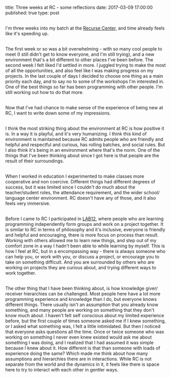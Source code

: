 title: Three weeks at RC - some reflections
date: 2017-03-09 17:00:00
published: true
type: post


<br>I'm three weeks into my batch at the [Recurse Center](https://www.recurse.com/), and time already feels like it's speeding up.  

<br>The first week or so was a bit overwhelming -  with so many cool people to meet (I still didn't get to know everyone, and I'm still trying), and a new environment that's a bit different to other places I've been before.  The second week I felt liked I'd settled in more.  I juggled trying  to make the most of all the opportunities, and also feel like I was making progress on my projects.  In the last couple of days I decided to choose one thing as a main priority each day, and to say no to some of the workshops I'm interested in.  One of the best things so far has been programming with other people.  I'm still working out how to do that more.

<br>Now that I've had chance to make sense of the experience of being new at RC, I want to write down some of my impressions.

<br>I think the most striking thing about the environment at RC is how positive it is.  In a way it is playful, and it's very humanizing.  I think this kind of environment is maintained because RC admits people who are friendly and helpful and respectful and curious, has rolling batches, and social rules.  But I also think it's being in an environment where that's the norm.  One of the things that I've been thinking about since I got here is that people are the result of their surroundings.

<br>When I worked in education I experimented to make classes more cooperative and non coercive.  Different things had different degrees of success, but it was limited since I couldn't do much about the teacher/student roles, the attendance requirement, and the wider school/ language center environment.  RC doesn't have any of those, and it also feels very immersive.  

<br>Before I came to RC I participated in [LAB12](http://www.pitonneux.com/#3), where people who are learning programming independently form groups and work on a project together.  It is similar to RC in terms of philosophy and it's inclusive, everyone is friendly and helpful and encouraging, there is more focus on process than result.  Working with others  allowed me to learn new things, and step out of my comfort zone in a way I hadn't been able to while learning by myself.  This is how I feel at RC, but in a encompassing way - there is always someone who can help you, or work with you, or discuss a project, or encourage you to take on something difficult.  And you are surrounded by others who are working on projects they are curious about, and trying different ways to work together.  

<br>The other thing that I have been thinking about, is how knowledge giver/ receiver hierarchies can be challenged.  Most people here have a lot more programming experience and knowledge than I do, but everyone knows different things.  There usually isn't an assumption that you already know something, and many people are working on something that they don't know much about.  I haven't felt self conscious about my limited experience before, but the first couple of times someone asked me if I knew something, or I asked what something was, I felt a little intimidated.  But then I noticed that everyone asks questions all the time.  Once or twice someone who was working on something I never even knew existed would ask me about something I was doing, and I realized that I had assumed it was simple because I knew about it.  How different is that than someone with loads of experience doing the same?  Which made me think about how many assumptions and hierarchies there are in interactions.  While RC is not separate from the world and the dynamics in it,  it feels like there is space here to try to interact with each other in gentler ways.  
